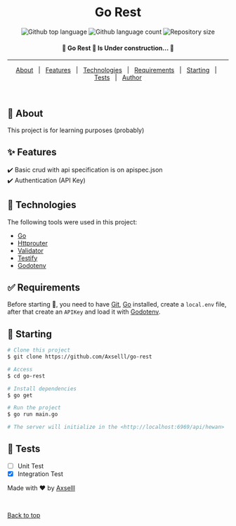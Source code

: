 <h1 align="center">Go Rest</h1>

<p align="center">
  <img alt="Github top language" src="https://img.shields.io/github/go-mod/go-version/Axselll/rest-with-go">

  <img alt="Github language count" src="https://img.shields.io/github/languages/count/Axselll/rest-with-go">

  <img alt="Repository size" src="https://img.shields.io/github/repo-size/Axselll/rest-with-go">

  <!-- <img alt="Github issues" src="https://img.shields.io/github/issues/{{YOUR_GITHUB_USERNAME}}/go-rest?color=56BEB8" /> -->

  <!-- <img alt="Github forks" src="https://img.shields.io/github/forks/{{YOUR_GITHUB_USERNAME}}/go-rest?color=56BEB8" /> -->

  <!-- <img alt="Github stars" src="https://img.shields.io/github/stars/{{YOUR_GITHUB_USERNAME}}/go-rest?color=56BEB8" /> -->
</p>

<!-- Status -->

<h4 align="center"> 
	🚧  Go Rest 🚀 Is Under construction...  🚧
</h4> 

<hr>

<p align="center">
  <a href="#dart-about">About</a> &#xa0; | &#xa0; 
  <a href="#sparkles-features">Features</a> &#xa0; | &#xa0;
  <a href="#rocket-technologies">Technologies</a> &#xa0; | &#xa0;
  <a href="#white_check_mark-requirements">Requirements</a> &#xa0; | &#xa0;
  <a href="#checkered_flag-starting">Starting</a> &#xa0; | &#xa0;
  <a href="#memo_test">Tests</a> &#xa0; | &#xa0;
  <a href="https://github.com/Axselll" target="_blank">Author</a>
</p>

<br>

## :dart: About ##

This project is for learning purposes (probably)

## :sparkles: Features ##

:heavy_check_mark: Basic crud with api specification is on apispec.json\
:heavy_check_mark: Authentication (API Key)

## :rocket: Technologies ##

The following tools were used in this project:

- [Go](https://go.dev/)
- [Httprouter](https://github.com/julienschmidt/httprouter)
- [Validator](https://github.com/go-playground/validator)
- [Testify](https://github.com/stretchr/testify)
- [Godotenv](https://github.com/joho/godotenv)

## :white_check_mark: Requirements ##

Before starting :checkered_flag:, you need to have [Git](https://git-scm.com), [Go](https://go.dev/) installed, create a `local.env` file, after that create an `APIKey` and load it with [Godotenv](https://github.com/joho/godotenv).

## :checkered_flag: Starting ##

```bash
# Clone this project
$ git clone https://github.com/Axselll/go-rest

# Access
$ cd go-rest

# Install dependencies
$ go get

# Run the project
$ go run main.go

# The server will initialize in the <http://localhost:6969/api/hewan>
```

## :memo: Tests ##
- [ ] Unit Test
- [x] Integration Test

Made with :heart: by <a href="https://github.com/{{Axselll}}" target="_blank">Axselll</a>

&#xa0;

<a href="#top">Back to top</a>
